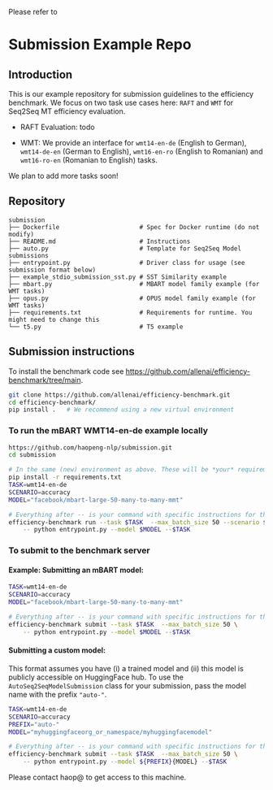 Please refer to 

# Submission Example Repo

## Introduction
This is our example repository for submission guidelines to the efficiency benchmark. 
We focus on two task use cases here: `RAFT` and `WMT` for Seq2Seq MT efficiency evaluation.

- RAFT Evaluation: todo

- WMT: We provide an interface for `wmt14-en-de` (English to German), `wmt14-de-en` (German to English), 
    `wmt16-en-ro` (English to Romanian) and `wmt16-ro-en` (Romanian to English) tasks. 

We plan to add more tasks soon!

## Repository

```
submission
├── Dockerfile                      # Spec for Docker runtime (do not modify)
├── README.md                       # Instructions
├── auto.py                         # Template for Seq2Seq Model submissions
├── entrypoint.py                   # Driver class for usage (see submission format below)
├── example_stdio_submission_sst.py # SST Similarity example
├── mbart.py                        # MBART model family example (for WMT tasks)
├── opus.py                         # OPUS model family example (for WMT tasks)
├── requirements.txt                # Requirements for runtime. You might need to change this
└── t5.py                           # T5 example
```

## Submission instructions

To install the benchmark code see https://github.com/allenai/efficiency-benchmark/tree/main.

``` bash
git clone https://github.com/allenai/efficiency-benchmark.git
cd efficiency-benchmark/
pip install .   # We recommend using a new virtual environment
```

### To run the mBART WMT14-en-de example locally
```bash
https://github.com/haopeng-nlp/submission.git
cd submission

# In the same (new) environment as above. These will be *your* requirements to run.
pip install -r requirements.txt 
TASK=wmt14-en-de
SCENARIO=accuracy
MODEL="facebook/mbart-large-50-many-to-many-mmt"

# Everything after -- is your command with specific instructions for the Python script
efficiency-benchmark run --task $TASK  --max_batch_size 50 --scenario $SCENARIO \
    -- python entrypoint.py --model $MODEL --$TASK
```

### To submit to the benchmark server

#### Example: Submitting an mBART model:
```bash
TASK=wmt14-en-de
SCENARIO=accuracy
MODEL="facebook/mbart-large-50-many-to-many-mmt"

# Everything after -- is your command with specific instructions for the Python script
efficiency-benchmark submit --task $TASK  --max_batch_size 50 \
    -- python entrypoint.py --model $MODEL --$TASK
```

#### Submitting a custom model:

This format assumes you have (i) a trained model and (ii) this model is publicly accessible on HuggingFace hub.
To use the `AutoSeq2SeqModelSubmission` class for your submission, pass the model name with the prefix `"auto-"`.

```bash
TASK=wmt14-en-de
SCENARIO=accuracy
PREFIX="auto-"
MODEL="myhuggingfaceorg_or_namespace/myhuggingfacemodel"

# Everything after -- is your command with specific instructions for the Python script
efficiency-benchmark submit --task $TASK  --max_batch_size 50 \
    -- python entrypoint.py --model ${PREFIX}{MODEL} --$TASK
```

Please contact haop@ to get access to this machine.
